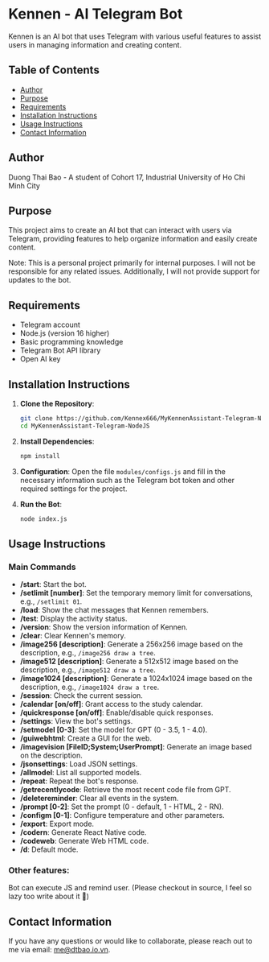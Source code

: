 # Kennen - AI Telegram Bot

Kennen is an AI bot that uses Telegram with various useful features to assist users in managing information and creating content.

## Table of Contents
- [Author](#author)
- [Purpose](#purpose)
- [Requirements](#requirements)
- [Installation Instructions](#installation-instructions)
- [Usage Instructions](#usage-instructions)
- [Contact Information](#contact-information)

## Author
Duong Thai Bao - A student of Cohort 17, Industrial University of Ho Chi Minh City

## Purpose
This project aims to create an AI bot that can interact with users via Telegram, providing features to help organize information and easily create content.

Note: This is a personal project primarily for internal purposes. I will not be responsible for any related issues. Additionally, I will not provide support for updates to the bot.

## Requirements
* Telegram account
* Node.js (version 16 higher)
* Basic programming knowledge
* Telegram Bot API library
* Open AI key

## Installation Instructions

1. **Clone the Repository**:
   ```bash
   git clone https://github.com/Kennex666/MyKennenAssistant-Telegram-NodeJS.git
   cd MyKennenAssistant-Telegram-NodeJS
   ```

2. **Install Dependencies**:
   ```bash
   npm install
   ```

3. **Configuration**:
   Open the file `modules/configs.js` and fill in the necessary information such as the Telegram bot token and other required settings for the project.

4. **Run the Bot**:
   ```bash
   node index.js
   ```

## Usage Instructions

### Main Commands
- **/start**: Start the bot.
- **/setlimit [number]**: Set the temporary memory limit for conversations, e.g., `/setlimit 01`.
- **/load**: Show the chat messages that Kennen remembers.
- **/test**: Display the activity status.
- **/version**: Show the version information of Kennen.
- **/clear**: Clear Kennen's memory.
- **/image256 [description]**: Generate a 256x256 image based on the description, e.g., `/image256 draw a tree`.
- **/image512 [description]**: Generate a 512x512 image based on the description, e.g., `/image512 draw a tree`.
- **/image1024 [description]**: Generate a 1024x1024 image based on the description, e.g., `/image1024 draw a tree`.
- **/session**: Check the current session.
- **/calendar [on/off]**: Grant access to the study calendar.
- **/quickresponse [on/off]**: Enable/disable quick responses.
- **/settings**: View the bot's settings.
- **/setmodel [0-3]**: Set the model for GPT (0 - 3.5, 1 - 4.0).
- **/guiwebhtml**: Create a GUI for the web.
- **/imagevision [FileID;System;UserPrompt]**: Generate an image based on the description.
- **/jsonsettings**: Load JSON settings.
- **/allmodel**: List all supported models.
- **/repeat**: Repeat the bot's response.
- **/getrecentlycode**: Retrieve the most recent code file from GPT.
- **/deletereminder**: Clear all events in the system.
- **/prompt [0-2]**: Set the prompt (0 - default, 1 - HTML, 2 - RN).
- **/configm [0-1]**: Configure temperature and other parameters.
- **/export**: Export mode.
- **/codern**: Generate React Native code.
- **/codeweb**: Generate Web HTML code.
- **/d**: Default mode.

### Other features:

Bot can execute JS and remind user. (Please checkout in source, I feel so lazy too write about it 🤡)

## Contact Information
If you have any questions or would like to collaborate, please reach out to me via email: [me@dtbao.io.vn](mailto:me@dtbao.io.vn).
